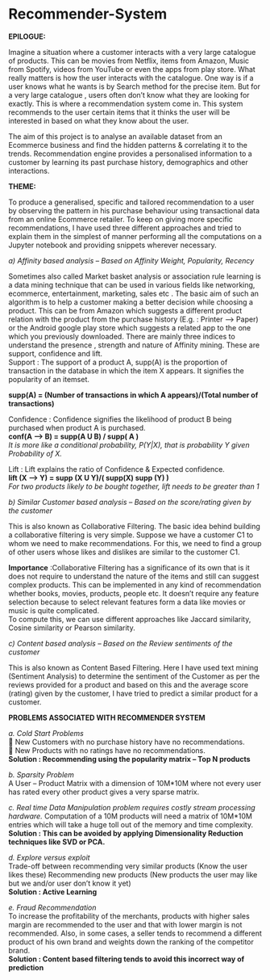 # Recommender-System  

**EPILOGUE:**    

Imagine a situation where a customer interacts with a very large catalogue of products. This can be movies from Netflix, items from Amazon, Music from Spotify, videos from YouTube or even the apps from play store. What really matters is how the user interacts with the catalogue. One way is if a user knows what he wants is by Search method for the precise item. But for a very large catalogue , users often don’t know what they are looking for exactly. This is where a recommendation system come in. This system recommends to the user certain items that it thinks the user will be interested in based on what they know about the user.  

The aim of this project is to analyse an available dataset from an Ecommerce business and find the hidden patterns &amp; correlating it to the trends. Recommendation engine provides a personalised information to a customer by learning its past purchase history, demographics and other interactions.  

**THEME:**  
  
To produce a generalised, specific and tailored recommendation to a user by observing the pattern in his purchase behaviour using transactional data from an online Ecommerce retailer. To keep on giving more specific recommendations, I have used three different
approaches and tried to explain them in the simplest of manner performing all the computations on a Jupyter notebook and providing snippets wherever necessary.  
  
_a) Affinity based analysis – Based on Affinity Weight, Popularity, Recency_

Sometimes also called Market basket analysis or association rule learning is a data mining technique that can be used in various fields like networking, ecommerce, entertainment, marketing, sales etc . The basic aim of such an algorithm is to help a customer making a better decision while choosing a product. This can be from Amazon which suggests a different product relation with the product from the purchase history (E.g. : Printer --> Paper) or the Android google play store which suggests a related app to the one which you previously downloaded. There are mainly three indices to understand the presence , strength and nature of Affinity mining. These are support, confidence and lift.   
Support : The support of a product A, supp(A) is the proportion of transaction in the database in which the item X appears. It signifies the popularity of an itemset.  
  
**supp(A) = (Number of transactions in which A appears)/(Total number of transactions)**  

Confidence : Confidence signifies the likelihood of product B being purchased when product A is purchased.  
**conf(A --&gt; B) = supp(A U B) / supp( A )**  
_It is more like a conditional probability, P(Y|X), that is probability Y given Probability of X._  
  
Lift : Lift explains the ratio of Confidence &amp; Expected confidence.  
**lift (X --&gt; Y) = supp (X U Y)/( supp(X) supp (Y) )**  
_For two products likely to be bought together, lift needs to be greater than 1_  
  
_b) Similar Customer based analysis – Based on the score/rating given by the customer_  

This is also known as Collaborative Filtering. The basic idea behind building a collaborative filtering is very simple. Suppose we have a customer C1 to whom we need to make recommendations. For this, we need to find a group of other users whose likes and dislikes are similar to the customer C1.  

**Importance** :Collaborative Filtering has a significance of its own that is it does not require to understand the nature of the items and still can suggest complex products. This can be implemented in any kind of recommendation whether books, movies, products, people etc. It doesn’t require any feature selection because to select relevant features form a data like movies or music is quite complicated.  
To compute this, we can use different approaches like Jaccard similarity, Cosine similarity or Pearson similarity.  

_c) Content based analysis – Based on the Review sentiments of the customer_  

This is also known as Content Based Filtering. Here I have used text mining (Sentiment Analysis) to determine the sentiment of the Customer as per the reviews provided for a product and based on this and the average score (rating) given by the customer, I have tried to predict a similar product for a customer.  

**PROBLEMS ASSOCIATED WITH RECOMMENDER SYSTEM**  

_a. Cold Start Problems_  
 New Customers with no purchase history have no recommendations.  
 New Products with no ratings have no recommendations.  
**Solution : Recommending using the popularity matrix – Top N products**  

_b. Sparsity Problem_  
A User – Product Matrix with a dimension of 10M*10M where not every user has rated every other product gives a very sparse matrix.  

_c. Real time Data Manipulation problem requires costly stream processing hardware._
Computation of a 10M products will need a matrix of 10M*10M entries which will take a huge toll out of the memory and time complexity.  
**Solution : This can be avoided by applying Dimensionality Reduction techniques like SVD or PCA.**  

_d. Explore versus exploit_  
Trade-off between recommending very similar products (Know the user likes these) Recommending new products (New products the user may like but we and/or user don’t know it yet)    
**Solution : Active Learning**    

_e. Fraud Recommendation_  
To increase the profitability of the merchants, products with higher sales margin are recommended to the user and that with lower margin is not recommended. Also, in some cases, a seller tends to recommend a different product of his own brand and weights down the ranking of the competitor brand.  
**Solution : Content based filtering tends to avoid this incorrect way of prediction**  
